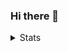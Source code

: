### Hi there 👋

<!--
**blitzwolfz/blitzwolfz** is a ✨ _special_ ✨ repository because its `README.md` (this file) appears on your GitHub profile.

Here are some ideas to get you started:

- 🔭 I’m currently working on ...
- 🌱 I’m currently learning ...
- 👯 I’m looking to collaborate on ...
- 🤔 I’m looking for help with ...
- 💬 Ask me about ...
- 📫 How to reach me: ...
- 😄 Pronouns: ...
- ⚡ Fun fact: ...
-->

<details>
  <summary>Stats</summary>
<a href="https://github.com/blitzwolfz">
  <img src="https://github-readme-stats.vercel.app/api?username=blitzwolfz&show_icons=true&hide_border=true" />
</a><a href="https://github.com/blitzwolfz">
  <img src="https://github-readme-stats.vercel.app/api/top-langs/?username=blitzwolfz&layout=compact&langs_count=9&hide=css,html" />
</a>
</details>

